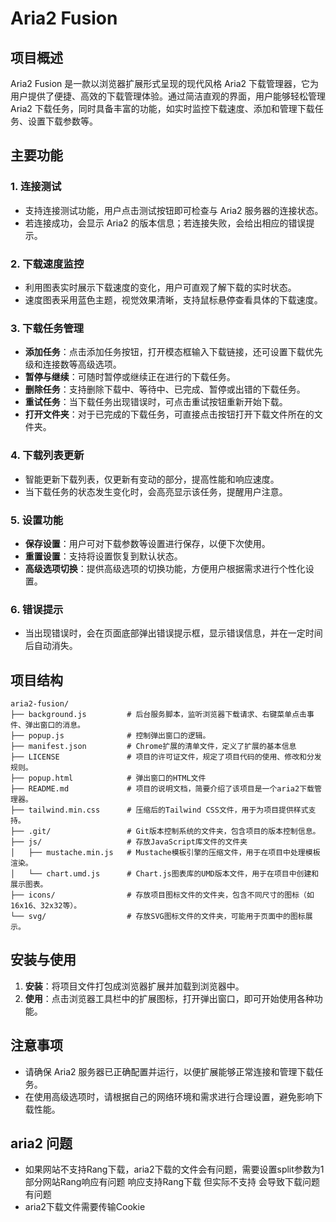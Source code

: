 # Aria2 Fusion

## 项目概述
Aria2 Fusion 是一款以浏览器扩展形式呈现的现代风格 Aria2 下载管理器，它为用户提供了便捷、高效的下载管理体验。通过简洁直观的界面，用户能够轻松管理 Aria2 下载任务，同时具备丰富的功能，如实时监控下载速度、添加和管理下载任务、设置下载参数等。

## 主要功能

### 1. 连接测试
- 支持连接测试功能，用户点击测试按钮即可检查与 Aria2 服务器的连接状态。
- 若连接成功，会显示 Aria2 的版本信息；若连接失败，会给出相应的错误提示。

### 2. 下载速度监控
- 利用图表实时展示下载速度的变化，用户可直观了解下载的实时状态。
- 速度图表采用蓝色主题，视觉效果清晰，支持鼠标悬停查看具体的下载速度。

### 3. 下载任务管理
- **添加任务**：点击添加任务按钮，打开模态框输入下载链接，还可设置下载优先级和连接数等高级选项。
- **暂停与继续**：可随时暂停或继续正在进行的下载任务。
- **删除任务**：支持删除下载中、等待中、已完成、暂停或出错的下载任务。
- **重试任务**：当下载任务出现错误时，可点击重试按钮重新开始下载。
- **打开文件夹**：对于已完成的下载任务，可直接点击按钮打开下载文件所在的文件夹。

### 4. 下载列表更新
- 智能更新下载列表，仅更新有变动的部分，提高性能和响应速度。
- 当下载任务的状态发生变化时，会高亮显示该任务，提醒用户注意。

### 5. 设置功能
- **保存设置**：用户可对下载参数等设置进行保存，以便下次使用。
- **重置设置**：支持将设置恢复到默认状态。
- **高级选项切换**：提供高级选项的切换功能，方便用户根据需求进行个性化设置。

### 6. 错误提示
- 当出现错误时，会在页面底部弹出错误提示框，显示错误信息，并在一定时间后自动消失。

## 项目结构
```plaintext
aria2-fusion/
├── background.js         # 后台服务脚本，监听浏览器下载请求、右键菜单点击事件、弹出窗口的消息。
├── popup.js              # 控制弹出窗口的逻辑。
├── manifest.json         # Chrome扩展的清单文件，定义了扩展的基本信息
├── LICENSE               # 项目的许可证文件，规定了项目代码的使用、修改和分发规则。
├── popup.html            # 弹出窗口的HTML文件
├── README.md             # 项目的说明文档，简要介绍了该项目是一个aria2下载管理器。
├── tailwind.min.css      # 压缩后的Tailwind CSS文件，用于为项目提供样式支持。
├── .git/                 # Git版本控制系统的文件夹，包含项目的版本控制信息。
├── js/                   # 存放JavaScript库文件的文件夹
│   ├── mustache.min.js   # Mustache模板引擎的压缩文件，用于在项目中处理模板渲染。
│   └── chart.umd.js      # Chart.js图表库的UMD版本文件，用于在项目中创建和展示图表。
├── icons/                # 存放项目图标文件的文件夹，包含不同尺寸的图标（如16x16、32x32等）。
└── svg/                  # 存放SVG图标文件的文件夹，可能用于页面中的图标展示。
```

## 安装与使用
1. **安装**：将项目文件打包成浏览器扩展并加载到浏览器中。
2. **使用**：点击浏览器工具栏中的扩展图标，打开弹出窗口，即可开始使用各种功能。

## 注意事项
- 请确保 Aria2 服务器已正确配置并运行，以便扩展能够正常连接和管理下载任务。
- 在使用高级选项时，请根据自己的网络环境和需求进行合理设置，避免影响下载性能。

## aria2 问题
-  如果网站不支持Rang下载，aria2下载的文件会有问题，需要设置split参数为1
   部分网站Rang响应有问题 响应支持Rang下载 但实际不支持 会导致下载问题有问题
-  aria2下载文件需要传输Cookie
